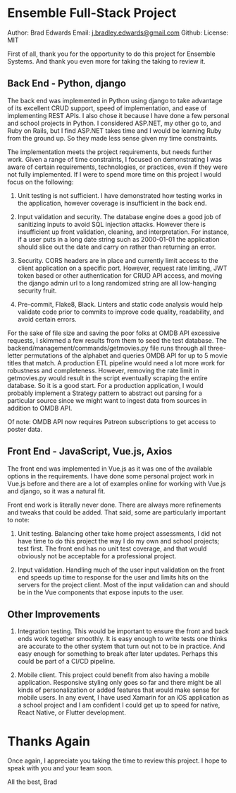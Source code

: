 # Ensemble Full-Stack Project
Author: Brad Edwards
Email: j.bradley.edwards@gmail.com
Github: 
License: MIT

First of all, thank you for the opportunity to do this project for Ensemble Systems. And thank you
even more for taking the taking to review it.

## Back End - Python, django

The back end was implemented in Python using django to take advantage of its excellent CRUD support, 
speed of implementation, and ease of implementing REST APIs. I also chose it because I have done 
a few personal and school projects in Python. I considered ASP.NET, my other go to, and Ruby on Rails,
but I find ASP.NET takes time and I would be learning Ruby from the ground up. So they made less sense
given my time constraints.

The implementation meets the project requirements, but needs further work. Given a range of time 
constraints, I focused on demonstrating I was aware of certain requirements, technologies, or 
practices, even if they were not fully implemented. If I were to spend more time on this project I 
would focus on the following:

1. Unit testing is not sufficient. I have demonstrated how testing works in the application, however 
coverage is insufficient in the back end.

2. Input validation and security. The database engine does a good job of sanitizing inputs to avoid 
SQL injection attacks. However there is insufficient up front validation, cleaning, and interpretation. 
For instance, if a user puts in a long date string such as 2000-01-01 the application should slice out 
the date and carry on rather than returning an error.

3. Security. CORS headers are in place and currently limit access to the client application on a specific 
port. However, request rate limiting, JWT token based or other authentication for CRUD API access, and 
moving the django admin url to a long randomized string are all low-hanging security fruit.

4. Pre-commit, Flake8, Black. Linters and static code analysis would help validate code prior to commits 
to improve code quality, readability, and avoid certain errors.

For the sake of file size and saving the poor folks at OMDB API excessive requests, I skimmed a few results 
from them to seed the test database. The backend/management/commands/getmovies.py file runs through all 
three-letter permutations of the alphabet and queries OMDB API for up to 5 movie titles that match. A 
production ETL pipeline would need a lot more work for robustness and completeness. However, removing the 
rate limit in getmovies.py would result in the script eventually scraping the entire database. So it is a
good start. For a production application, I would probably implement a Strategy pattern to abstract out 
parsing for a particular source since we might want to ingest data from sources in addition to OMDB API.

Of note: OMDB API now requires Patreon subscriptions to get access to poster data.

## Front End - JavaScript, Vue.js, Axios

The front end was implemented in Vue.js as it was one of the available options in the requirements. I have
done some personal project work in Vue.js before and there are a lot of examples online for working with 
Vue.js and django, so it was a natural fit.

Front end work is literally never done. There are always more refinements and tweaks that could be added.
 That said, some are particularly important to note:

 1. Unit testing. Balancing other take home project assessments, I did not have time to do this project the 
 way I do my own and school projects; test first. The front end has no unit test coverage, and that would 
 obviously not be acceptable for a professional project.

 2. Input validation. Handling much of the user input validation on the front end speeds up time to response 
 for the user and limits hits on the servers for the project client. Most of the input validation can and 
 should be in the Vue components that expose inputs to the user.

## Other Improvements

1. Integration testing. This would be important to ensure the front and back ends work together smoothly. 
It is easy enough to write tests one thinks are accurate to the other system that turn out not to 
be in practice. And easy enough for something to break after later updates. Perhaps this could be part of a 
CI/CD pipeline.

2. Mobile client. This project could benefit from also having a mobile application. Responsive styling only 
goes so far and there might be all kinds of personalization or added features that would make sense for mobile
users. In any event, I have used Xamarin for an iOS application as a school project and I am confident I could
get up to speed for native, React Native, or Flutter development.

# Thanks Again

Once again, I appreciate you taking the time to review this project. I hope to speak with you and your team soon.

All the best,
Brad
